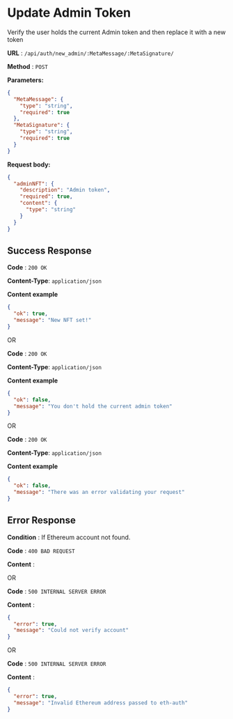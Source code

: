 # Update Admin Token

Verify the user holds the current Admin token and then replace it with a new token

**URL** : `/api/auth/new_admin/:MetaMessage/:MetaSignature/`

**Method** : `POST`

**Parameters:**

```json
{
  "MetaMessage": {
    "type": "string",
    "required": true
  },
  "MetaSignature": {
    "type": "string",
    "required": true
  }
}
```

**Request body:**

```json
{
  "adminNFT": {
    "description": "Admin token",
    "required": true,
    "content": {
      "type": "string"
    }
  }
}
```

## Success Response

**Code** : `200 OK`

**Content-Type**: `application/json`

**Content example**

```json
{
  "ok": true,
  "message": "New NFT set!"
}
```

OR

**Code** : `200 OK`

**Content-Type**: `application/json`

**Content example**

```json
{
  "ok": false,
  "message": "You don't hold the current admin token"
}
```

OR

**Code** : `200 OK`

**Content-Type**: `application/json`

**Content example**

```json
{
  "ok": false,
  "message": "There was an error validating your request"
}
```

## Error Response

**Condition** : If Ethereum account not found.

**Code** : `400 BAD REQUEST`

**Content** :

OR

**Code** : `500 INTERNAL SERVER ERROR`

**Content** :

```json
{
  "error": true,
  "message": "Could not verify account"
}
```

OR

**Code** : `500 INTERNAL SERVER ERROR`

**Content** :

```json
{
  "error": true,
  "message": "Invalid Ethereum address passed to eth-auth"
}
```
